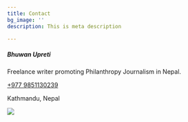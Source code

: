```yaml
---
title: Contact
bg_image: ''
description: This is meta description

---
```

##### **Bhuwan Upreti**

Freelance writer promoting Philanthropy Journalism in Nepal.

[+977 9851130239](tel:+9779851130239)

Kathmandu, Nepal

![](/images/fb_img_1653893079662.jpg)